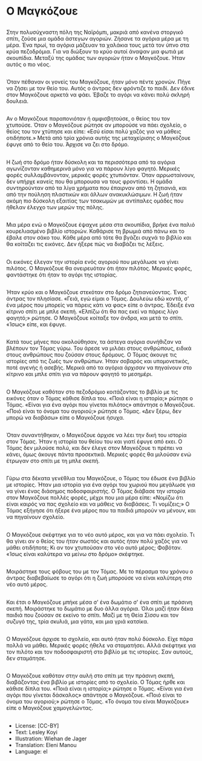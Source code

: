 # Ο Μαγκόζουε

##
Στην πολυσύχναστη πόλη της Ναϊρόμπι, μακριά από κανένα στοργικό σπίτι, ζούσε μια ομάδα άστεγων αγοριών. Ζήσανε τα αγόρια μέρα με τη μέρα. Ένα πρωί, τα αγόρια μάζευαν τα χαλάκια τους μετά τον ύπνο στα κρύα πεζοδρόμια. Για να διώξουν το κρύο αυτοί άναψαν μια φωτιά με σκουπίδια. Μεταξύ της ομάδας των αγοριών ήταν ο Μαγκόζουε. Ήταν αυτός ο πιο νέος.

##
Όταν πέθαναν οι γονείς του Μαγκόζουε, ήταν μόνο πέντε χρονών. Πήγε να ζήσει με τον θείο του. Αυτός ο άντρας δεν φρόντιζε το παιδί. Δεν έδινε στον Μαγκόζουε αρκετά να φάει. Έβαζε το αγόρι να κάνει πολύ σκληρή δουλειά.

##
Αν ο Μαγκόζουε παραπονιόταν ή αμφισβητούσε, ο θείος του τον χτυπούσε. Όταν ο Μαγκόζουε ρώτησε αν μπορούσε να πάει σχολείο, ο θείος του τον χτύπησε και είπε: «Εσύ είσαι πολύ χαζός για να μάθεις οτιδήποτε.» Μετά από τρία χρόνια αυτής της μεταχείρισης ο Μαγκόζουε έφυγε από το θείο του. Άρχισε να ζει στο δρόμο.

##
Η ζωή στο δρόμο ήταν δύσκολη και τα περισσότερα από τα αγόρια αγωνίζονταν καθημερινά μόνο για να πάρουν λίγο φαγητό. Μερικές φορές συλλαμβάνονταν, μερικές φορές χτυπιόνταν. Όταν αρρωσταίνουν, δεν υπήρχε κανείς που θα μπορουσα να τους φροντίσει. Η ομάδα συντηρούνταν από τα λίγα χρήματα που έπαιρναν από τη ζητιανιά, και από την πούληση πλαστικών και άλλων ανακυκλώσιμων. Η ζωή ήταν ακόμη πιο δύσκολη εξαιτίας των τσακωμών με αντίπαλες ομάδες που ήθελαν έλεγχο των μερών της πόλης.

##
Μια μέρα ενώ ο Μαγκόζουε έψαχνε μέσα στα σκουπίδια, βρήκε ένα παλιό κουρελιασμένο βιβλίο ιστοριών. Καθάρισε τη βρωμιά από πάνω και το έβαλε στον σάκο του. Κάθε μέρα από τότε θα βγάζει συχνά το βιβλίο και θα κοίταζει τις εικόνες. Δεν ήξερε πώς να διαβάζει τις λέξεις.

##
Οι εικόνες έλεγαν την ιστορία ενός αγοριού που μεγάλωσε να γίνει πιλότος. Ο Μαγκόζουε θα ονειρευόταν ότι ήταν πιλότος. Μερικές φορές, φαντάστηκε ότι ήταν το αγόρι της ιστορίας.

##
Ήταν κρύο και ο Μαγκόζουε στεκόταν στο δρόμο ζητιανεύοντας. Ένας άντρας τον πλησίασε. «Γειά, εγώ είμαι ο Τόμας. Δουλεύω εδώ κοντά, σ' ένα μέρος που μπορείς να πάρεις κάτι να φας» είπε ο άντρας. Έδειξε ένα κίτρινο σπίτι με μπλε σκεπή. «Ελπίζω ότι θα πας εκεί να πάρεις λίγο φαγητό;» ρώτησε. Ο Μαγκόζουε κοίταξε τον άνδρα, και μετά το σπίτι. «Ίσως» είπε, και έφυγε.

##
Κατά τους μήνες που ακολούθησαν, τα άστεγα αγόρια συνήθιζαν να βλέπουν τον Τόμας γύρω. Του άρεσε να μιλάει στους ανθρώπους, ειδικά στους ανθρώπους που ζούσαν στους δρόμους. Ο Τόμας άκουγε τις ιστορίες από τις ζωές των ανθρώπων. Ήταν σοβαρός και υπομονετικός, ποτέ αγενής ή ασεβής. Μερικά από τα αγόρια άρχισαν να πηγαίνουν στο κίτρινο και μπλε σπίτι για να πάρουν φαγητό το μεσημέρι.

##
Ο Μαγκόζουε καθόταν στο πεζοδρόμιο κοιτάζοντας το βιβλίο με τις εικόνες όταν ο Τόμας κάθισε δίπλα του. «Ποιά είναι η ιστορία;» ρώτησε ο Τόμας. «Είναι για ένα αγόρι που γίνεται πιλότος» απάντησε ο Μαγκόζουε. «Ποιό είναι το όνομα του αγοριού;» ρώτησε ο Τόμας. «Δεν ξέρω, δεν μπορώ να διαβάσω» είπε ο Μαγκόζουε ήσυχα.

##
Όταν συναντήθηκαν, ο Μαγκόζουε άρχισε να λέει την δική του ιστορία στον Τόμας. Ήταν η ιστορία του θείου του και γιατί έφυγε από εκει. Ο Τόμας δεν μιλούσε πολύ, και δεν έλεγε στον Μαγκόζουε τι πρέπει να κάνει, όμως άκουγε πάντα προσεκτικά. Μερικές φορές θα μιλούσαν ενώ έτρωγαν στο σπίτι με τη μπλε σκεπή.

##
Γύρω στα δέκατα γενέθλια του Μαγκόζουε, ο Τόμας του έδωσε ένα βιβλίο με ιστορίες. Ήταν μια ιστορία για ένα αγόρι του χωριού που μεγάλωσε για να γίνει ένας διάσημος ποδοσφαιριστής. Ο Τόμας διάβασε την ιστορία στον Μαγκόζουε πολλές φορές, μέχρι που μια μέρα είπε: «Νομίζω ότι είναι καιρός να πας σχολείο και να μάθεις να διαβάσεις. Τι νομίζεις;» Ο Τόμας εξήγησε ότι ήξερε ένα μέρος που τα παιδιά μπορούν να μένουν, και να πηγαίνουν σχολείο.

##
Ο Μαγκόζουε σκέφτηκε για το νέο αυτό μέρος, και για να πάει σχολείο. Τι θα γίνει αν ο θείος του ήταν σωστός και αυτός ήταν πολύ χαζός για να μάθει οτιδήποτε; Κι αν τον χτυπούσαν στο νέο αυτό μέρος; Φοβόταν. «Ίσως είναι καλύτερα να μείνω στο δρόμο» σκέφτηκε.

##
Μοιράστηκε τους φόβους του με τον Τόμας. Με το πέρασμα του χρόνου ο άντρας διαβεβαίωσε το αγόρι ότι η ζωή μπορούσε να είναι καλύτερη στο νέο αυτό μέρος.

##
Και έτσι ο Μαγκόζουε μπήκε μέσα σ' ένα δωμάτιο σ' ένα σπίτι με πράσινη σκεπή. Μοιράστηκε το δωμάτιο με δυο άλλα αγόρια. Όλοι μαζί ήταν δέκα παιδιά που ζούσαν σε εκείνο το σπίτι. Μαζί με τη Θεία Σίσσυ και τον συζυγό της, τρία σκυλιά, μια γάτα, και μια γριά κατσίκα.

##
Ο Μαγκόζουε άρχισε το σχολείο, και αυτό ήταν πολύ δύσκολο. Είχε πάρα πολλά να μάθει. Μερικές φορές ήθελε να σταματήσει. Αλλά σκέφτηκε για τον πιλότο και τον ποδοσφαιριστή στο βιβλίο με τις ιστορίες. Σαν αυτούς, δεν σταμάτησε.

##
Ο Μαγκόζουε καθόταν στην αυλή στο σπίτι με την πράσινη σκεπή, διαβάζοντας ένα βιβλίο με ιστορίες από το σχολείο. Ο Τόμας ήρθε και κάθισε δίπλα του. «Ποιά είναι η ιστορία;» ρώτησε ο Τόμας. «Είναι για ένα αγόρι που γίνεται δάσκαλος» απάντησε ο Μαγκόζουε. «Ποιό είναι το όνομα του αγοριού;» ρώτησε ο Τόμας. «Το όνομα του είναι Μαγκόζουε» είπε ο Μαγκόζουε χαμογελώντας.

##
* License: [CC-BY]
* Text: Lesley Koyi
* Illustration: Wiehan de Jager
* Translation: Eleni Manou
* Language: el
